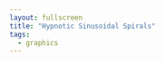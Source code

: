 ```yaml
---
layout: fullscreen
title: "Hypnotic Sinusoidal Spirals"
tags:
  - graphics
---
```


<canvas id="hypnoSpiralCanvas" width="600" height="600"></canvas>
<script>
const canvas = document.getElementById('hypnoSpiralCanvas');
const ctx = canvas.getContext('2d');
canvas.style.background = '#120b23';

const W = canvas.width, H = canvas.height;

// Particle parameters
const NUM_ARMS = 7;
const PARTICLES_PER_ARM = 70;

const BASE_RADIUS = 60;
const ARM_STEP = 6;
const PARTICLE_STEP = 7.2;

const COLORS = [
  '#ff43d4', '#36fff1', '#f9ff41', 
  '#ff3e32', '#5fd579', '#f29fef',
  '#80caff', '#f7b940',
];

// Helper: get spiral point position
function getSpiralPoint(armIdx, pIdx, time) {
  // Evolving the spiral parameters with time for animation
  const dynamicRadius = BASE_RADIUS + pIdx * ARM_STEP + 20 * Math.sin(0.8 * time + pIdx/10 + armIdx);
  const angle =
    armIdx * (2 * Math.PI / NUM_ARMS)
    + pIdx * (Math.PI / (PARTICLES_PER_ARM/1.5))
    + 0.7 * Math.sin(time * 0.6 + armIdx + pIdx*0.11)
    + 0.12 * Math.cos(time + armIdx * 1.3 + pIdx * 0.9);

  // Sinusoidal wave modulation per arm
  const offsetR =
    15 * Math.sin(time*1.7 + pIdx*0.15 + armIdx * 0.4);

  return {
    x: W/2 + (dynamicRadius + offsetR) * Math.cos(angle),
    y: H/2 + (dynamicRadius + offsetR) * Math.sin(angle)
  };
}

// Animation loop
let t = 0;
function draw() {
  ctx.globalAlpha = 0.18;
  ctx.fillStyle = "#120b23";
  ctx.fillRect(0,0,W,H);
  ctx.globalAlpha = 1;

  // Draw the spiral arms
  for (let arm = 0; arm < NUM_ARMS; arm++) {
    for (let pi = 0; pi < PARTICLES_PER_ARM; pi++) {
      const pos = getSpiralPoint(arm, pi, t);

      // Calculate pulsation for width/size
      const pulse = 2 + Math.sin(t*2 + pi*0.23 + arm*0.7) * 2;
      const hueIdx = (arm + pi) % COLORS.length;
      ctx.save();
      ctx.beginPath();
      ctx.arc(pos.x, pos.y, 3.5 + pulse, 0, Math.PI*2);
      ctx.shadowColor = COLORS[hueIdx];
      ctx.shadowBlur = 18 + 8 * Math.sin(t + pi * 0.5);
      ctx.fillStyle = COLORS[hueIdx];
      ctx.globalAlpha = 0.56 + 0.39 * Math.sin(t*1.4 + pi * 0.15 + arm*0.6);

      // Draw pulsing "bubbles"
      ctx.fill();
      ctx.restore();

      // Draw small moving "trails" (psychedelic sparkles)
      if (pi < PARTICLES_PER_ARM-4 && pi % 4 === 0) {
        for (let j = 1; j < 5; j++) {
          const next = getSpiralPoint(arm, pi+j, t);
          ctx.save();
          ctx.globalAlpha = 0.1+0.1*j;
          ctx.strokeStyle = COLORS[(hueIdx+1)%COLORS.length];
          ctx.lineWidth = 2.6 - 0.5 * j;
          ctx.beginPath();
          ctx.moveTo(pos.x, pos.y);
          ctx.lineTo(next.x, next.y);
          ctx.stroke();
          ctx.restore();
        }
      }
    }
  }

  // Central cycling mandala
  ctx.save();
  ctx.translate(W/2, H/2);
  for(let i=0; i<NUM_ARMS; i++) {
    ctx.save();
    ctx.rotate(i*2*Math.PI/NUM_ARMS + Math.sin(t*0.93 + i));
    ctx.beginPath();
    for (let a = 0; a < Math.PI*2; a += Math.PI/8) {
      let r = 25 + 9*Math.sin(a*4 + t*2 + i*1.32);
      ctx.lineTo(Math.cos(a)*r, Math.sin(a)*r);
    }
    ctx.closePath();
    ctx.strokeStyle = COLORS[(i+Math.floor(t*1.7))%COLORS.length];
    ctx.lineWidth = 2.5 + Math.sin(t + i);
    ctx.globalAlpha = 0.44 + 0.18 * Math.cos(t*1.24 + i);
    ctx.shadowColor = COLORS[(i+2)%COLORS.length];
    ctx.shadowBlur = 12;
    ctx.stroke();
    ctx.restore();
  }
  ctx.restore();

  t += 0.018;
  requestAnimationFrame(draw);
}

draw();
</script>
